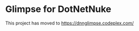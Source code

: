 Glimpse for DotNetNuke
======================

This project has moved to https://dnnglimpse.codeplex.com/
